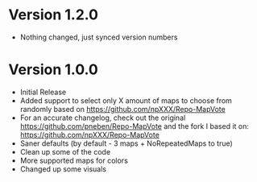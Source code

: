 # Version 1.2.0
- Nothing changed, just synced version numbers

# Version 1.0.0
- Initial Release
- Added support to select only X amount of maps to choose from randomly based on https://github.com/npXXX/Repo-MapVote
- For an accurate changelog, check out the original https://github.com/pneben/Repo-MapVote and the fork I based it on: https://github.com/npXXX/Repo-MapVote
- Saner defaults (by default - 3 maps + NoRepeatedMaps to true)
- Clean up some of the code
- More supported maps for colors
- Changed up some visuals